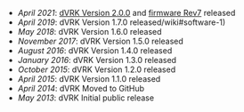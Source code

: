 * _April 2021_: [dVRK Version 2.0.0](https://github.com/jhu-dvrk/sawIntuitiveResearchKit/wiki#software) and [firmware Rev7](https://github.com/jhu-dvrk/sawIntuitiveResearchKit/wiki#firmware) released
* _April 2019_: dVRK Version 1.7.0 released/wiki#software-1)
* _May 2018_: dVRK Version 1.6.0 released
* _November 2017_: dVRK Version 1.5.0 released
* _August 2016_: dVRK Version 1.4.0 released
* _January 2016_: dVRK Version 1.3.0 released
* _October 2015_: dVRK Version 1.2.0 released
* _April 2015_: dVRK Version 1.1.0 released
* _April 2014_: dVRK Moved to GitHub
* _May 2013_: dVRK Initial public release